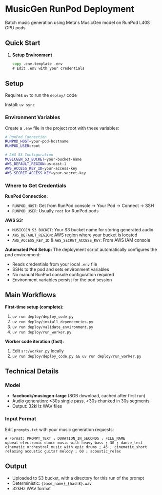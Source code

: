# MusicGen RunPod Deployment

Batch music generation using Meta's MusicGen model on RunPod L40S GPU pods.

## Quick Start

1. **Setup Environment**
   ```cmd
   copy .env.template .env
   # Edit .env with your credentials
   ```

## Setup 

Requires `uv` to run the `deploy/` code

Install: `uv sync`

### Environment Variables

Create a `.env` file in the project root with these variables:

```bash
# RunPod Connection
RUNPOD_HOST=your-pod-hostname
RUNPOD_USER=root

# AWS S3 Configuration  
MUSICGEN_S3_BUCKET=your-bucket-name
AWS_DEFAULT_REGION=us-east-1
AWS_ACCESS_KEY_ID=your-access-key
AWS_SECRET_ACCESS_KEY=your-secret-key
```

### Where to Get Credentials

**RunPod Connection:**
- `RUNPOD_HOST`: Get from RunPod console → Your Pod → Connect → SSH
- `RUNPOD_USER`: Usually `root` for RunPod pods

**AWS S3:**
- `MUSICGEN_S3_BUCKET`: Your S3 bucket name for storing generated audio
- `AWS_DEFAULT_REGION`: AWS region where your bucket is located
- `AWS_ACCESS_KEY_ID` & `AWS_SECRET_ACCESS_KEY`: From AWS IAM console

**Automated Pod Setup:**
The deployment script automatically configures the pod environment:
- Reads credentials from your local `.env` file
- SSHs to the pod and sets environment variables  
- No manual RunPod console configuration required
- Environment variables persist for the pod session

## Main Workflows

**First-time setup (complete):**
1. `uv run deploy/deploy_code.py`
2. `uv run deploy/install_dependencies.py` 
3. `uv run deploy/validate_environment.py`
4. `uv run deploy/run_worker.py`

**Worker code iteration (fast):**
1. Edit `src/worker.py` locally
2. `uv run deploy/deploy_code.py && uv run deploy/run_worker.py`

## Technical Details

### Model
- **facebook/musicgen-large** (8GB download, cached after first run)
- Audio generation: ≤30s single pass, >30s chunked in 30s segments
- Output: 32kHz WAV files

### Input Format

Edit `prompts.txt` with your music generation requests:

```
# Format: PROMPT_TEXT ; DURATION_IN_SECONDS ; FILE_NAME
upbeat electronic dance music with heavy bass ; 30 ; dance_test
cinematic orchestral music with epic drums ; 45 ; cinematic_short
relaxing acoustic guitar melody ; 60 ; acoustic_relax
```

## Output
- Uploaded to S3 bucket, with a directory for this run of the prompt
- Deterministic: `{base_name}_{hash8}.wav`
- 32kHz WAV format
